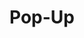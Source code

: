 ---
layout: component.njk
tags: 
    - maps_components_en
key: pop-up-maps_en
title: Pop-Up
parent: maps_components_en
image: maps/overview/pop_up.webp
keywords: pop up
order: 30
availablelanguages: 
    - de
---